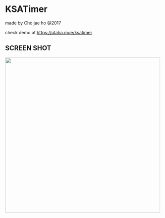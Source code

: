# KSATimer

made by Cho jae ho @2017

check demo at
<https://utaha.moe/ksatimer>


## SCREEN SHOT

<div>
  <img width="500" src="https://user-images.githubusercontent.com/12093323/54583569-f2f0fa80-4a57-11e9-8204-2ecdaf27a992.png"
</div>
  
